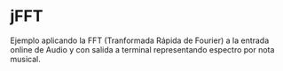 # jFFT
Ejemplo aplicando la FFT (Tranformada Rápida de Fourier) a la entrada online de Audio y con salida a terminal representando espectro por nota musical.
